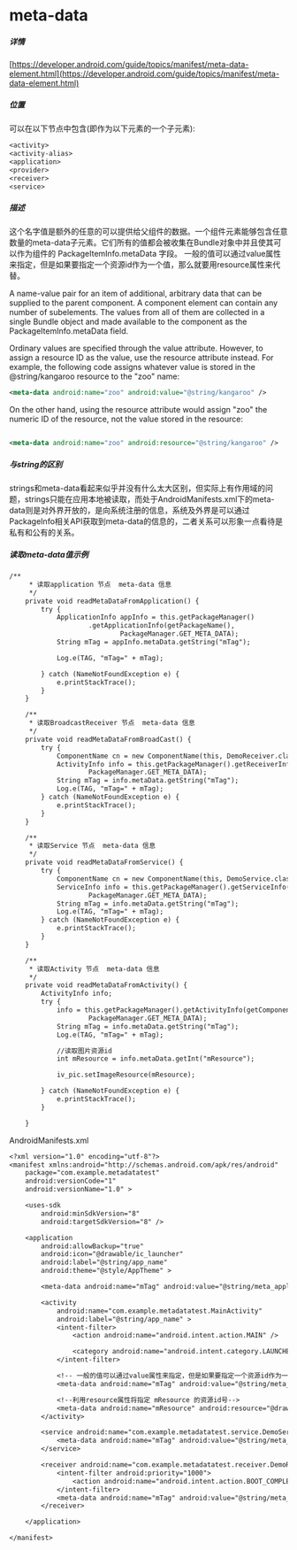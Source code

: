 # meta-data

##### 详情
[https://developer.android.com/guide/topics/manifest/meta-data-element.html](https://developer.android.com/guide/topics/manifest/meta-data-element.html)

##### 位置

可以在以下节点中包含(即作为以下元素的一个子元素):

```txt
<activity>
<activity-alias>
<application>
<provider>
<receiver>
<service>
```

##### 描述

这个名字值是额外的任意的可以提供给父组件的数据。一个组件元素能够包含任意数量的meta-data子元素。它们所有的值都会被收集在Bundle对象中并且使其可以作为组件的 PackageItemInfo.metaData 字段。 一般的值可以通过value属性来指定，但是如果要指定一个资源id作为一个值，那么就要用resource属性来代替。

A name-value pair for an item of additional, arbitrary data that can be supplied to the parent component. A component element can contain any number of <meta-data> subelements. The values from all of them are collected in a single Bundle object and made available to the component as the PackageItemInfo.metaData field.

Ordinary values are specified through the value attribute. However, to assign a resource ID as the value, use the resource attribute instead. For example, the following code assigns whatever value is stored in the @string/kangaroo resource to the "zoo" name:
```xml
<meta-data android:name="zoo" android:value="@string/kangaroo" />

```

On the other hand, using the resource attribute would assign "zoo" the numeric ID of the resource, not the value stored in the resource:

```xml

<meta-data android:name="zoo" android:resource="@string/kangaroo" />

```

##### 与string的区别

strings和meta-data看起来似乎并没有什么太大区别，但实际上有作用域的问题，strings只能在应用本地被读取，而处于AndroidManifests.xml下的meta-data则是对外界开放的，是向系统注册的信息，系统及外界是可以通过PackageInfo相关API获取到meta-data的信息的，二者关系可以形象一点看待是私有和公有的关系。

##### 读取meta-data值示例

```txt
/**
     * 读取application 节点  meta-data 信息
     */  
    private void readMetaDataFromApplication() {  
        try {  
            ApplicationInfo appInfo = this.getPackageManager()  
                    .getApplicationInfo(getPackageName(),  
                            PackageManager.GET_META_DATA);  
            String mTag = appInfo.metaData.getString("mTag");  

            Log.e(TAG, "mTag=" + mTag);  

        } catch (NameNotFoundException e) {  
            e.printStackTrace();  
        }  
    }  

    /**
     * 读取BroadcastReceiver 节点  meta-data 信息
     */  
    private void readMetaDataFromBroadCast() {  
        try {  
            ComponentName cn = new ComponentName(this, DemoReceiver.class);  
            ActivityInfo info = this.getPackageManager().getReceiverInfo(cn,  
                    PackageManager.GET_META_DATA);  
            String mTag = info.metaData.getString("mTag");  
            Log.e(TAG, "mTag=" + mTag);  
        } catch (NameNotFoundException e) {  
            e.printStackTrace();  
        }  
    }  

    /**
     * 读取Service 节点  meta-data 信息
     */  
    private void readMetaDataFromService() {  
        try {  
            ComponentName cn = new ComponentName(this, DemoService.class);  
            ServiceInfo info = this.getPackageManager().getServiceInfo(cn,  
                    PackageManager.GET_META_DATA);  
            String mTag = info.metaData.getString("mTag");  
            Log.e(TAG, "mTag=" + mTag);  
        } catch (NameNotFoundException e) {  
            e.printStackTrace();  
        }  
    }  

    /**
     * 读取Activity 节点  meta-data 信息
     */  
    private void readMetaDataFromActivity() {  
        ActivityInfo info;  
        try {  
            info = this.getPackageManager().getActivityInfo(getComponentName(),  
                    PackageManager.GET_META_DATA);  
            String mTag = info.metaData.getString("mTag");  
            Log.e(TAG, "mTag=" + mTag);  

            //读取图片资源id  
            int mResource = info.metaData.getInt("mResource");  

            iv_pic.setImageResource(mResource);  

        } catch (NameNotFoundException e) {  
            e.printStackTrace();  
        }  

    }  
```

AndroidManifests.xml

```txt
<?xml version="1.0" encoding="utf-8"?>  
<manifest xmlns:android="http://schemas.android.com/apk/res/android"  
    package="com.example.metadatatest"  
    android:versionCode="1"  
    android:versionName="1.0" >  

    <uses-sdk  
        android:minSdkVersion="8"  
        android:targetSdkVersion="8" />  

    <application  
        android:allowBackup="true"  
        android:icon="@drawable/ic_launcher"  
        android:label="@string/app_name"  
        android:theme="@style/AppTheme" >  

        <meta-data android:name="mTag" android:value="@string/meta_application"></meta-data>  

        <activity  
            android:name="com.example.metadatatest.MainActivity"  
            android:label="@string/app_name" >  
            <intent-filter>  
                <action android:name="android.intent.action.MAIN" />  

                <category android:name="android.intent.category.LAUNCHER" />  
            </intent-filter>  

            <!-- 一般的值可以通过value属性来指定，但是如果要指定一个资源id作为一个值，那么就要用resource属性来代替。 -->  
            <meta-data android:name="mTag" android:value="@string/meta_activity"></meta-data>  

            <!--利用resource属性将指定 mResource 的资源id号-->  
            <meta-data android:name="mResource" android:resource="@drawable/ic_launcher"></meta-data>  
        </activity>  

        <service android:name="com.example.metadatatest.service.DemoService">  
            <meta-data android:name="mTag" android:value="@string/meta_service"></meta-data>  
        </service>  

        <receiver android:name="com.example.metadatatest.receiver.DemoReceiver">  
            <intent-filter android:priority="1000">  
                <action android:name="android.intent.action.BOOT_COMPLETED"/>  
            </intent-filter>  
            <meta-data android:name="mTag" android:value="@string/meta_broadcast"></meta-data>  
        </receiver>  

    </application>  

</manifest>  

```
